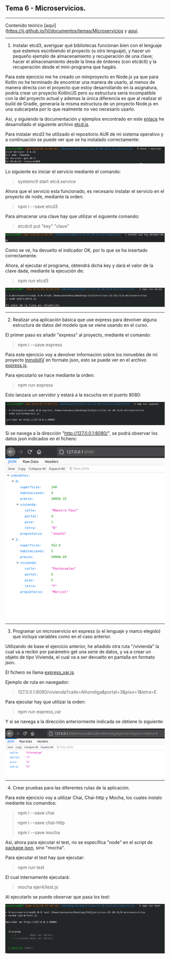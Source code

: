 ## Tema 6 - Microservicios.

---

Contenido teórico [aquí](https://jj.github.io/IV/documentos/temas/Microservicios y [aquí](https://github.com/JJ/IV/blob/master/documentos/temas/Microservicios.md).

---
1. Instalar etcd3, averiguar qué bibliotecas funcionan bien con el lenguaje que estemos escribiendo el proyecto (u otro lenguaje), y hacer un pequeño ejemplo de almacenamiento y recuperación de una clave; hacer el almacenamiento desde la línea de órdenes (con etcdctl) y la recuperación desde el mini-programa que hagáis.

Para este ejercicio me he creado un miniproyecto en Node.js ya que para Kotlin no he terminado de encontrar una manera de usarlo, al menos de manera directa con el proyecto que estoy desarrollando en la asignatura, podría crear un proyecto Kotlin/JS pero su estructura seria incompatible con la del proyecto actual y ademas la única diferencia es que al realizar el build de Gradle, generaría la misma estructura de un proyecto Node.js en una subcarpeta por lo que realmente no veo necesario usarlo.

Asi, y siguiendo la documentación y ejemplos encontrado en este [enlace](https://microsoft.github.io/etcd3/classes/etcd3.html) he desarrollado el siguiente archivo [etcd.js](../6-microservicios/ejer1/etcd.js).

Para instalar etcd3 he utilizado el repositorio AUR de mi sistema operativo y a continuación se puede ver que se ha instalado correctamente:

![etcd version](img/Tema6/etcd_version.png)

Lo siguiente es iniciar el servicio mediante el comando:

> systemctl start etcd.service

Ahora que el servicio esta funcionado, es necesario instalar el servicio en el proyecto de node, mediante la orden:

> npm i --save etcd3

Para almacenar una clave hay que utilizar el siguiente comando:

> etcdctl put "key" "clave"

![etcd put](img/Tema6/etcd_put.png)

Como se ve, ha devuelto el indicador OK, por lo que se ha insertado correctamente.

Ahora, al ejecutar el programa, obtendrá dicha key y dará el valor de la clave dada, mediante la ejecución de:

> npm run etcd3

![etcd get](img/Tema6/etcd_get.png)


---
2. Realizar una aplicación básica que use express para devolver alguna estructura de datos del modelo que se viene usando en el curso.

El primer paso es añadir "express" al proyecto, mediante el comando:

> npm i --save express

Para este ejercicio voy a devolver información sobre los inmuebles de mi proyecto [InmobilIV](https://github.com/rauldpm/InmobilIV) en formato json, esto se puede ver en el archivo [express.js](../6-microservicios/ejer2/express.js).

Para ejecutarlo se hace mediante la orden:

> npm run express

Esto lanzara un servidor y estará a la escucha en el puerto 8080:

![express run](img/Tema6/express_run.png)

Si se navega a la dirección "http://127.0.0.1:8080/", se podrá observar los datos json indicados en el fichero:

![express json](img/Tema6/express_json.png)


---
3. Programar un microservicio en express (o el lenguaje y marco elegido) que incluya variables como en el caso anterior.

Utilizando de base el ejercicio anterior, he añadido otra ruta "/vivienda" la cual va a recibir por parámetro get una serie de datos, y va a crear un objeto de tipo Vivienda, el cual va a ser devuelto en pantalla en formato json.

El fichero se llama [express_var.js](../6-microservicios/ejer3/express_var.js).

Ejemplo de ruta en navegador: 

> 127.0.0.1:8080/vivienda?calle=Alhondiga&portal=3&piso=1&letra=E

Para ejecutar hay que utilizar la orden:

> npm run express_var

Y si se navega a la dirección anteriormente indicada se obtiene lo siguiente:

![express var](img/tema6/../Tema6/express_var.png)

----
4. Crear pruebas para las diferentes rutas de la aplicación.

Para este ejercicio voy a utilizar Chai, Chai-http y Mocha, los cuales instalo mediante los comandos:

> npm i --save chai
>
> npm i --save chai-http
> 
> npm i --save mocha

Asi, ahora para ejecutar el test, no se especifica "node" en el script de [package.json](../6-microservicios/package.json), sino "mocha".

Para ejecutar el test hay que ejecutar:

> npm run test

El cual internamente ejecutará:

> mocha ejer4/test.js

Al ejecutarlo se puede observar que pasa los test:

![test](img/Tema6/tesst.png)